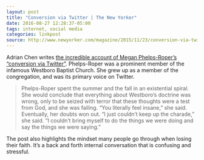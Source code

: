 ```yaml
---
layout: post
title: "Conversion via Twitter | The New Yorker"
date: 2016-08-27 12:28:37-05:00
tags: internet, social media
categories: linkpost
source: http://www.newyorker.com/magazine/2015/11/23/conversion-via-twitter-westboro-baptist-church-megan-phelps-roper
---
```


Adrian Chen writes [the incredible account of Megan Phelps-Roper’s “conversion via Twitter”](http://www.newyorker.com/magazine/2015/11/23/conversion-via-twitter-westboro-baptist-church-megan-phelps-roper). Phelps-Roper was a prominent member of the infamous Westboro Baptist Church. She grew up as a member of the congregation, and was its primary voice on Twitter.

> Phelps-Roper spent the summer and the fall in an existential spiral. She would conclude that everything about Westboro’s doctrine was wrong, only to be seized with terror that these thoughts were a test from God, and she was failing. “You literally feel insane,” she said. Eventually, her doubts won out. “I just couldn’t keep up the charade,” she said. “I couldn’t bring myself to do the things we were doing and say the things we were saying.”

The post also highlights the mindset many people go through when losing their faith. It’s a back and forth internal conversation that is confusing and stressful.
